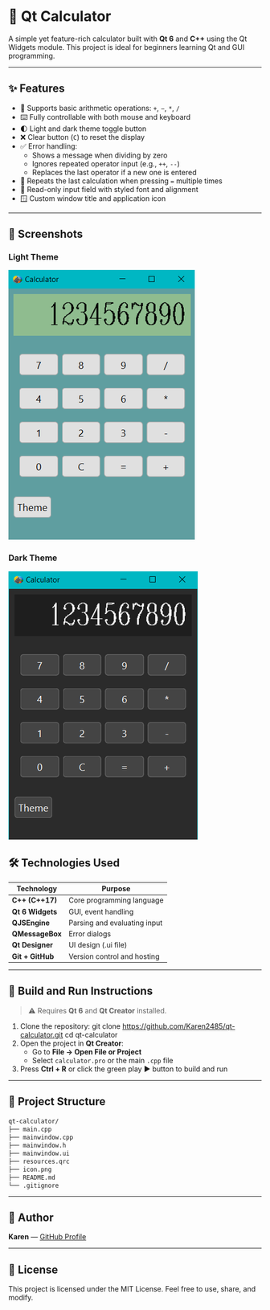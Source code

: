 # 🧮 Qt Calculator

A simple yet feature-rich calculator built with **Qt 6** and **C++** using the Qt Widgets module. This project is ideal for beginners learning Qt and GUI programming.

---

## ✨ Features

- 🔢 Supports basic arithmetic operations: `+`, `−`, `*`, `/`
- ⌨️ Fully controllable with both mouse and keyboard
- 🌓 Light and dark theme toggle button
- ❌ Clear button (`C`) to reset the display
- ✅ Error handling:
  - Shows a message when dividing by zero
  - Ignores repeated operator input (e.g., `++`, `--`)
  - Replaces the last operator if a new one is entered
- 🔁 Repeats the last calculation when pressing `=` multiple times
- 🧩 Read-only input field with styled font and alignment
- 🪟 Custom window title and application icon

---
## 📸 Screenshots

### Light Theme
![Light Theme](screenshot_light.png)

### Dark Theme
![Dark Theme](screenshot_dark.png)

## 🛠️ Technologies Used

| Technology       | Purpose                      |
|------------------|------------------------------|
| **C++ (C++17)**   | Core programming language     |
| **Qt 6 Widgets**  | GUI, event handling           |
| **QJSEngine**     | Parsing and evaluating input  |
| **QMessageBox**   | Error dialogs                 |
| **Qt Designer**   | UI design (.ui file)          |
| **Git + GitHub**  | Version control and hosting   |

---

## 🚀 Build and Run Instructions

> ⚠️ Requires **Qt 6** and **Qt Creator** installed.

1. Clone the repository:
   git clone https://github.com/Karen2485/qt-calculator.git
   cd qt-calculator
2. Open the project in **Qt Creator**:
   * Go to **File → Open File or Project**
   * Select `calculator.pro` or the main `.cpp` file
3. Press **Ctrl + R** or click the green play ▶️ button to build and run

---

## 📁 Project Structure

```
qt-calculator/
├── main.cpp
├── mainwindow.cpp
├── mainwindow.h
├── mainwindow.ui
├── resources.qrc
├── icon.png
├── README.md
└── .gitignore
```

---

## 👤 Author

**Karen** — [GitHub Profile](https://github.com/Karen2485)

---

## 📄 License

This project is licensed under the MIT License. Feel free to use, share, and modify.

```

